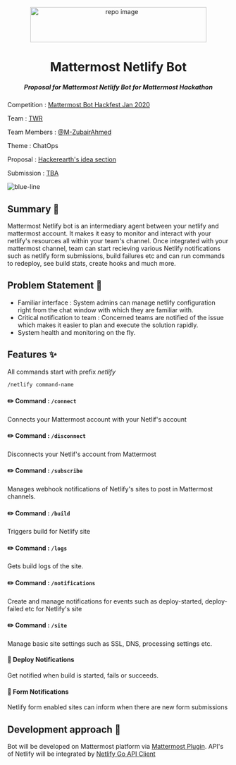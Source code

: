 <p align="center">
        <img src="https://user-images.githubusercontent.com/17708702/73535585-ce0d3800-441b-11ea-8187-1ea83a9cce32.png" alt="repo image" width="400" height="80" />
   <h1 align="center">Mattermost Netlify Bot</h1>
  <h5 align="center"><i>Proposal for Mattermost Netlify Bot for Mattermost Hackathon</i></h5>
    
</p>


Competition : [Mattermost Bot Hackfest Jan 2020](https://www.hackerearth.com/challenges/hackathon/mattermost-bot-hackfest)

Team : [TWR](https://www.hackerearth.com/challenges/hackathon/mattermost-bot-hackfest/dashboard/2abe565/team/)

Team Members : [@M-ZubairAhmed](https://github.com/M-ZubairAhmed)

Theme : ChatOps

Proposal : [Hackerearth's idea section](https://www.hackerearth.com/challenges/hackathon/mattermost-bot-hackfest/dashboard/2abe565/idea/)

Submission : [TBA](https://www.hackerearth.com/challenges/hackathon/mattermost-bot-hackfest/dashboard/2abe565/submission/)

![blue-line](https://i.imgur.com/cETzBqq.png)

## Summary :page_facing_up:
Mattermost Netlify bot is an intermediary agent between your netlify and mattermost account. It makes it easy to monitor and interact with your netlify's resources all within your team's channel. Once integrated with your mattermost channel, team can start recieving various Netlify notifications such as netlify form submissions, build failures etc and can run commands to redeploy, see build stats, create hooks and much more.

## Problem Statement :rotating_light:

- Familiar interface : System admins can manage netlify configuration right from the chat window with which they are familiar with.
- Critical notification to team : Concerned teams are notified of the issue which makes it easier to plan and execute the solution rapidly.
- System health and monitoring on the fly.

## Features :sparkles:

All commands start with prefix *netlify*

``` txt
/netlify command-name
```

#### :pencil2: Command : `/connect`
Connects your Mattermost account with your Netlif's account

#### :pencil2: Command : `/disconnect`
Disconnects your Netlif's account from Mattermost

#### :pencil2: Command : `/subscribe`
Manages webhook notifications of Netlify's sites to post in Mattermost channels.

#### :pencil2: Command : `/build`
Triggers build for Netlify site

#### :pencil2: Command : `/logs`
Gets build logs of the site.

#### :pencil2: Command : `/notifications`
Create and manage notifications for events such as deploy-started, deploy-failed etc for Netlify's site

#### :pencil2: Command : `/site`
Manage basic site settings such as SSL, DNS, processing settings etc.

#### :bell: Deploy Notifications
Get notified when build is started, fails or succeeds.

#### :bell: Form Notifications
Netlify form enabled sites can inform when there are new form submissions

## Development approach :wrench:
Bot will be developed on Mattermost platform via [Mattermost Plugin](https://developers.mattermost.com/extend/plugins/). API's of Netlify will be integrated by [Netlify Go API Client](https://github.com/netlify/open-api#go-client)
